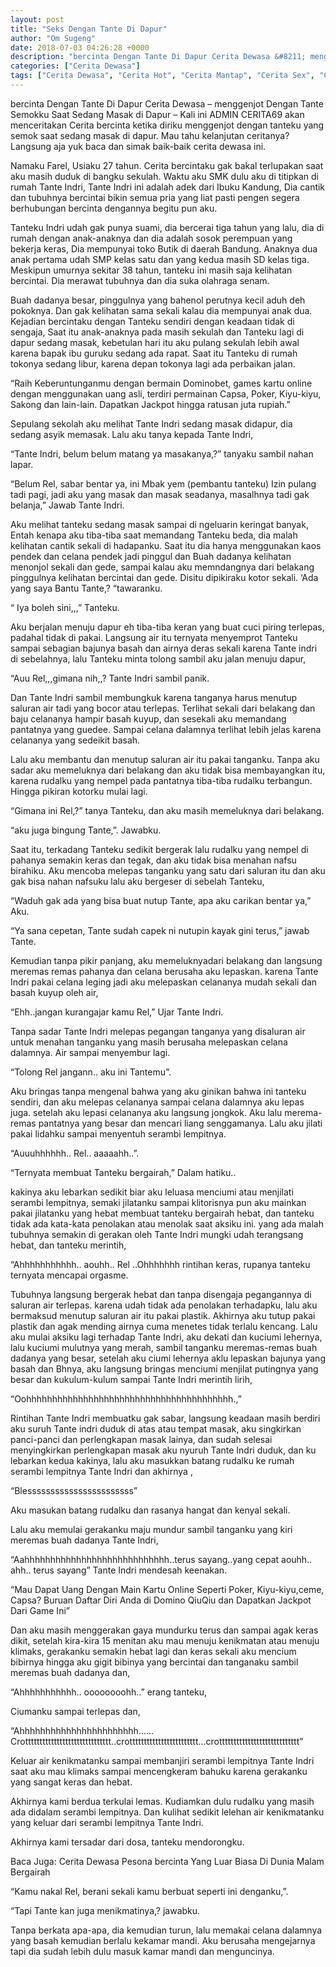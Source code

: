 ```yaml
---
layout: post
title: "Seks Dengan Tante Di Dapur"
author: "Om Sugeng"
date: 2018-07-03 04:26:28 +0000
description: "bercinta Dengan Tante Di Dapur Cerita Dewasa &#8211; menggenjot Dengan Tante Semokku Saat Sedang Masak di Dapur \u2013 Kali ini ADMIN CERITA69 akan menceritakan Cerita bercinta ketika diriku menggenjot den..."
categories: ["Cerita Dewasa"]
tags: ["Cerita Dewasa", "Cerita Hot", "Cerita Mantap", "Cerita Sex", "Cinta Hanya Nafsu", "Cinta Terlarang"]
---
```


bercinta Dengan Tante Di Dapur
Cerita Dewasa &#8211; menggenjot Dengan Tante Semokku Saat Sedang Masak di Dapur – Kali ini ADMIN CERITA69 akan menceritakan Cerita bercinta ketika diriku menggenjot dengan tanteku yang semok saat sedang masak di dapur. Mau tahu kelanjutan ceritanya? Langsung aja yuk baca dan simak baik-baik cerita dewasa ini.

Namaku Farel, Usiaku 27 tahun. Cerita bercintaku gak bakal terlupakan saat aku masih duduk di bangku sekulah. Waktu aku SMK dulu aku di titipkan di rumah Tante Indri, Tante Indri ini adalah adek dari Ibuku Kandung, Dia cantik dan tubuhnya bercintai bikin semua pria yang liat pasti pengen segera berhubungan bercinta dengannya begitu pun aku.

Tanteku Indri udah gak punya suami, dia bercerai tiga tahun yang lalu, dia di rumah dengan anak-anaknya dan dia adalah sosok perempuan yang bekerja keras, Dia mempunyai toko Butik di daerah Bandung. Anaknya dua anak pertama udah SMP kelas satu dan yang kedua masih SD kelas tiga. Meskipun umurnya sekitar 38 tahun, tanteku ini masih saja kelihatan bercintai. Dia merawat tubuhnya dan dia suka olahraga senam.

Buah dadanya besar, pinggulnya yang bahenol perutnya kecil aduh deh pokoknya. Dan gak kelihatan sama sekali kalau dia mempunyai anak dua. Kejadian bercintaku dengan Tanteku sendiri dengan keadaan tidak di sengaja, Saat itu anak-anaknya pada masih sekulah dan Tanteku lagi di dapur sedang masak, kebetulan hari itu aku pulang sekulah lebih awal karena bapak ibu guruku sedang ada rapat. Saat itu Tanteku di rumah tokonya sedang libur, karena depan tokonya lagi ada perbaikan jalan.

“Raih Keberuntunganmu dengan bermain Dominobet, games kartu online dengan menggunakan uang asli, terdiri permainan Capsa, Poker, Kiyu-kiyu, Sakong dan lain-lain. Dapatkan Jackpot hingga ratusan juta rupiah.”

Sepulang sekolah aku melihat Tante Indri sedang masak didapur, dia sedang asyik memasak. Lalu aku tanya kepada Tante Indri,

“Tante Indri, belum belum matang ya masakanya,?” tanyaku sambil nahan lapar.

“Belum Rel, sabar bentar ya, ini Mbak yem (pembantu tanteku) Izin pulang tadi pagi, jadi aku yang masak dan masak seadanya, masalhnya tadi gak belanja,” Jawab Tante Indri.

Aku melihat tanteku sedang masak sampai di ngeluarin keringat banyak, Entah kenapa aku tiba-tiba saat memandang Tanteku beda, dia malah kelihatan cantik sekali di hadapanku. Saat itu dia hanya menggunakan kaos pendek dan celana pendek jadi pinggul dan Buah dadanya kelihatan menonjol sekali dan gede, sampai kalau aku memndangnya dari belakang pinggulnya kelihatan bercintai dan gede. Disitu dipikiraku kotor sekali.
‘Ada yang saya Bantu Tante,? “tawaranku.

“ Iya boleh sini,,,” Tanteku.

Aku berjalan menuju dapur eh tiba-tiba keran yang buat cuci piring terlepas, padahal tidak di pakai. Langsung air itu ternyata menyemprot Tanteku sampai sebagian bajunya basah dan airnya deras sekali karena Tante indri di sebelahnya, lalu Tanteku minta tolong sambil aku jalan menuju dapur,

“Auu Rel,,,gimana nih,,? Tante Indri sambil panik.

Dan Tante Indri sambil membungkuk karena tanganya harus menutup saluran air tadi yang bocor atau terlepas. Terlihat sekali dari belakang dan baju celananya hampir basah kuyup, dan sesekali aku memandang pantatnya yang guedee. Sampai celana dalamnya terlihat lebih jelas karena celananya yang sedeikit basah.

Lalu aku membantu dan menutup saluran air itu pakai tanganku. Tanpa aku sadar aku memeluknya dari belakang dan aku tidak bisa membayangkan itu, karena rudalku yang nempel pada pantatnya tiba-tiba rudalku terbangun. Hingga pikiran kotorku mulai lagi.

“Gimana ini Rel,?” tanya Tanteku, dan aku masih memeluknya dari belakang.

“aku juga bingung Tante,”. Jawabku.

Saat itu, terkadang Tanteku sedikit bergerak lalu rudalku yang nempel di pahanya semakin keras dan tegak, dan aku tidak bisa menahan nafsu birahiku. Aku mencoba melepas tanganku yang satu dari saluran itu dan aku gak bisa nahan nafsuku lalu aku bergeser di sebelah Tanteku,

“Waduh gak ada yang bisa buat nutup Tante, apa aku carikan bentar ya,” Aku.

“Ya sana cepetan, Tante sudah capek ni nutupin kayak gini terus,” jawab Tante.

Kemudian tanpa pikir panjang, aku memeluknyadari belakang dan langsung meremas remas pahanya dan celana berusaha aku lepaskan. karena Tante Indri pakai celana leging jadi aku melepaskan celananya mudah sekali dan basah kuyup oleh air,

“Ehh..jangan kurangajar kamu Rel,” Ujar Tante Indri.

Tanpa sadar Tante Indri melepas pegangan tanganya yang disaluran air untuk menahan tanganku yang masih berusaha melepaskan celana dalamnya. Air sampai menyembur lagi.

“Tolong Rel jangann.. aku ini Tantemu”.

Aku bringas tanpa mengenal bahwa yang aku ginikan bahwa ini tanteku sendiri, dan aku melepas celananya sampai celana dalamnya aku lepas juga. setelah aku lepasi celananya aku langsung jongkok. Aku lalu merema-remas pantatnya yang besar dan mencari liang senggamanya. Lalu aku jilati pakai lidahku sampai menyentuh serambi lempitnya.

“Auuuhhhhhh.. Rel.. aaaaahh..”.

“Ternyata membuat Tanteku bergairah,” Dalam hatiku..

kakinya aku lebarkan sedikit biar aku leluasa menciumi atau menjilati serambi lempitnya, semaki jilatanku sampai klitorisnya pun aku mainkan pakai jilatanku yang hebat membuat tanteku bergairah hebat, dan tanteku tidak ada kata-kata penolakan atau menolak saat aksiku ini. yang ada malah tubuhnya semakin di gerakan oleh Tante Indri mungki udah terangsang hebat, dan tanteku merintih,

“Ahhhhhhhhhhh.. aouhh.. Rel ..Ohhhhhhh rintihan keras, rupanya tanteku ternyata mencapai orgasme.

Tubuhnya langsung bergerak hebat dan tanpa disengaja pegangannya di saluran air terlepas.
karena udah tidak ada penolakan terhadapku, lalu aku bermaksud menutup saluran air itu pakai plastik. Akhirnya aku tutup pakai plastik dan agak mending airnya cuma menetes tidak terlalu kencang. Lalu aku mulai aksiku lagi terhadap Tante Indri, aku dekati dan kuciumi lehernya, lalu kuciumi mulutnya yang merah, sambil tanganku meremas-remas buah dadanya yang besar, setelah aku ciumi lehernya aklu lepaskan bajunya yang basah dan Bhnya, aku langsung bringas menciumi menjilat putingnya yang besar dan kukulum-kulum sampai Tante Indri merintih lirih,

“Oohhhhhhhhhhhhhhhhhhhhhhhhhhhhhhhhhhhhhhhh.,”

Rintihan Tante Indri membuatku gak sabar, langsung keadaan masih berdiri aku suruh Tante indri duduk di atas atau tempat masak, aku singkirkan panci-panci dan perlengkapan masak lainya, dan sudah selesai menyingkirkan perlengkapan masak aku nyuruh Tante Indri duduk, dan ku lebarkan kedua kakinya, lalu aku masukkan batang rudalku ke rumah serambi lempitnya Tante Indri dan akhirnya ,

“Blesssssssssssssssssssssss”

Aku masukan batang rudalku dan rasanya hangat dan kenyal sekali.

Lalu aku memulai gerakanku maju mundur sambil tanganku yang kiri meremas buah dadanya Tante Indri,

“Aahhhhhhhhhhhhhhhhhhhhhhhhhhhh..terus sayang..yang cepat aouhh.. ahh.. terus sayang” Tante Indri mendesah keenakan.

&#8220;Mau Dapat Uang Dengan Main Kartu Online Seperti Poker, Kiyu-kiyu,ceme, Capsa? Buruan Daftar Diri Anda di Domino QiuQiu dan Dapatkan Jackpot Dari Game Ini&#8221;

Dan aku masih menggerakan gaya mundurku terus dan sampai agak keras dikit, setelah
kira-kira 15 menitan aku mau menuju kenikmatan atau menuju klimaks, gerakanku semakin hebat lagi dan keras sekali aku mencium bibirnya hingga aku gigit bibinya yang bercintai dan tanganaku sambil meremas buah dadanya dan,

“Ahhhhhhhhhhh.. oooooooohh..” erang tanteku,

Ciumanku sampai terlepas dan,

“Ahhhhhhhhhhhhhhhhhhhhhhh……Crotttttttttttttttttttttttttttttt..crotttttttttttttttttttttttt…crotttttttttttttttttttttttttttt”

Keluar air kenikmatanku sampai membanjiri serambi lempitnya Tante Indri saat aku mau klimaks sampai mencengkeram bahuku karena gerakanku yang sangat keras dan hebat.

Akhirnya kami berdua terkulai lemas. Kudiamkan dulu rudalku yang masih ada didalam serambi lempitnya. Dan kulihat sedikit lelehan air kenikmatanku yang keluar dari serambi lempitnya Tante Indri.

Akhirnya kami tersadar dari dosa, tanteku mendorongku.

Baca Juga: Cerita Dewasa Pesona bercinta Yang Luar Biasa Di Dunia Malam Bergairah

“Kamu nakal Rel, berani sekali kamu berbuat seperti ini denganku,”.

“Tapi Tante kan juga menikmatinya,? jawabku.

Tanpa berkata apa-apa, dia kemudian turun, lalu memakai celana dalamnya yang basah kemudian berlalu kekamar mandi. Aku berusaha mengejarnya tapi dia sudah lebih dulu masuk kamar mandi dan menguncinya.